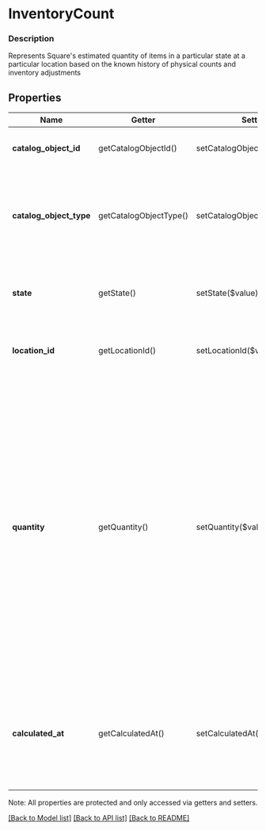 # InventoryCount

### Description

Represents Square's estimated quantity of items in a particular state at a particular location based on the known history of physical counts and inventory adjustments

## Properties
Name | Getter | Setter | Type | Description | Notes
------------ | ------------- | ------------- | ------------- | ------------- | -------------
**catalog_object_id** | getCatalogObjectId() | setCatalogObjectId($value) | **string** | The Square generated ID of the [CatalogObject](#type-catalogobject) being tracked. | [optional] 
**catalog_object_type** | getCatalogObjectType() | setCatalogObjectType($value) | **string** | The [CatalogObjectType](#type-catalogobjecttype) of the [CatalogObject](#type-catalogobject) being tracked. Tracking is only supported for the &#x60;ITEM_VARIATION&#x60; type. | [optional] 
**state** | getState() | setState($value) | **string** | The current [InventoryState](#type-inventorystate) for the related quantity of items. See [InventoryState](#type-inventorystate) for possible values | [optional] 
**location_id** | getLocationId() | setLocationId($value) | **string** | The Square ID of the [Location](#type-location) where the related quantity of items are being tracked. | [optional] 
**quantity** | getQuantity() | setQuantity($value) | **string** | The number of items in the count as a decimal string. Can support up to 5 digits after the decimal point.  _Important_: The Point of Sale app and Dashboard do not currently support decimal quantities. If a Point of Sale app or Dashboard attempts to read a decimal quantity on inventory counts or adjustments, the quantity will be rounded down to the nearest integer. For example, &#x60;2.5&#x60; will become &#x60;2&#x60;, and &#x60;-2.5&#x60; will become &#x60;-3&#x60;. Read [Decimal Quantities (BETA)](/more-apis/inventory/overview#decimal-quantities-beta) for more information. | [optional] 
**calculated_at** | getCalculatedAt() | setCalculatedAt($value) | **string** | A read-only timestamp in RFC 3339 format that indicates when Square received the most recent physical count or adjustment that had an affect on the estimated count. | [optional] 

Note: All properties are protected and only accessed via getters and setters.

[[Back to Model list]](../../README.md#documentation-for-models) [[Back to API list]](../../README.md#documentation-for-api-endpoints) [[Back to README]](../../README.md)

